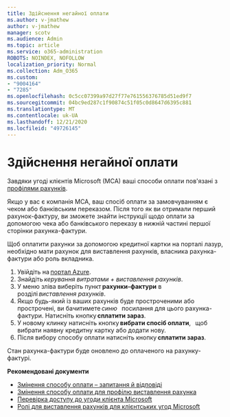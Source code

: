 ```yaml
---
title: Здійснення негайної оплати
ms.author: v-jmathew
author: v-jmathew
manager: scotv
ms.audience: Admin
ms.topic: article
ms.service: o365-administration
ROBOTS: NOINDEX, NOFOLLOW
localization_priority: Normal
ms.collection: Adm_O365
ms.custom:
- "9004164"
- "7285"
ms.openlocfilehash: 0c5cc07399a97d27f77e761556376785d51ed9f7
ms.sourcegitcommit: 04bc9ed287c1f90874c51f05c0d8647d6395c881
ms.translationtype: MT
ms.contentlocale: uk-UA
ms.lasthandoff: 12/21/2020
ms.locfileid: "49726145"
---
```

# <a name="make-an-immediate-payment"></a>Здійснення негайної оплати

Завдяки угоді клієнтів Microsoft (MCA) ваші способи оплати пов'язані з [профілями рахунків](https://docs.microsoft.com/azure/billing/billing-how-to-change-credit-card?WT.mc_id=Portal-Microsoft_Azure_Support#change-payment-method-for-a-billing-profile).

Якщо у вас є компанія MCA, ваш спосіб оплати за замовчуванням є чеком або банківським переказом. Після того як ви отримали перший рахунок-фактуру, ви зможете знайти інструкції щодо оплати за допомогою чека або банківського переказу в нижній частині першої сторінки рахунка-фактури.

Щоб оплатити рахунки за допомогою кредитної картки на порталі лазур, необхідно мати рахунок для виставлення рахунків, власника рахунка-фактури або роль вкладника.

1. Увійдіть на [портал Azure](https://portal.azure.com/).
2. Знайдіть *керування витратами + виставлення рахунків*.
3. У меню зліва виберіть пункт **рахунки-фактури** в   розділі *виставлення рахунків*.
4. Якщо будь-який із ваших рахунків буде простроченими або прострочені, ви бачитимете *синю*   посилання для цього рахунка-фактури. Натисніть кнопку **сплатити зараз**.
5. У новому клинку натисніть кнопку **вибрати спосіб оплати**,   щоб вибрати наявну кредитну картку або додати нову.
6. Після вибору способу оплати натисніть кнопку **сплатити зараз**.

Стан рахунка-фактури буде оновлено до оплаченого на рахунку-фактурі.

**Рекомендовані документи**

- [Змінення способу оплати – запитання й відповіді](https://docs.microsoft.com/azure/billing/billing-how-to-change-credit-card?WT.mc_id=Portal-Microsoft_Azure_Support#frequently-asked-questions)
- [Змінення способу оплати для профілю виставлення рахунка](https://docs.microsoft.com/azure/cost-management-billing/manage/change-credit-card?WT.mc_id=Portal-Microsoft_Azure_Support#manage-credit-cards-for-a-microsoft-customer-agreement)
- [Перевірка доступу до угоди клієнта Microsoft](https://docs.microsoft.com/azure/cost-management-billing/manage/change-credit-card?WT.mc_id=Portal-Microsoft_Azure_Support%22%20%5Cl%20%22manage-credit-cards-for-a-microsoft-customer-agreement%22%20%5Ct%20%22_blank#check-the-type-of-your-account)
- [Ролі для виставлення рахунків для клієнтських угод Microsoft](https://docs.microsoft.com/azure/cost-management-billing/manage/understand-mca-roles)
